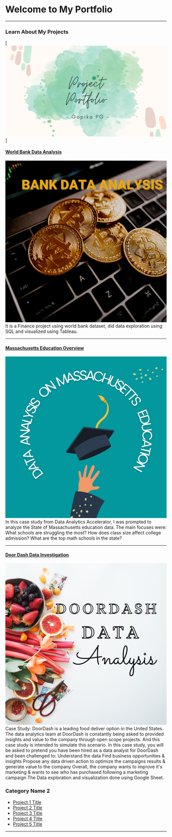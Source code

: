# Welcome to My Portfolio

---

### Learn About My Projects
[<img src ="images/portfolio.png"/>]

#### [World Bank Data Analysis](https://medium.com/@gopika93sub/bank-data-analysis-239897a2957b)
[<img src="images/bank image.png?raw=true"/>](https://medium.com/@gopika93sub/bank-data-analysis-239897a2957b)
It is a Finance project using world bank dataset, did data exploration using SQL and visualized using Tableau.

---
#### [Massachusetts Education Overview](https://medium.com/@gopika93sub/massachusetts-education-overview-bc734a0b9fc4)
[<img src="images/Ma_logo.jpg?raw=true"/>](https://medium.com/@gopika93sub/massachusetts-education-overview-bc734a0b9fc4)
In this case study from Data Analytics Accelerator, I was prompted to analyze the State of Massachusetts education data. The main focuses were:
What schools are struggling the most?
How does class size affect college admission?
What are the top math schools in the state? 

---
#### [Door Dash Data Investigation](https://medium.com/@gopika93sub/door-dash-data-investigation-f5a29dfbf834)
[<img src="images/doorlogo.jpg?raw=true"/>](https://medium.com/@gopika93sub/door-dash-data-investigation-f5a29dfbf834)
Case Study: DoorDash is a leading food deliver option in the United States. 
The data analytics team at DoorDash is constantly being asked to provided insights and value to the company through open scope projects. And this case study is intended to simulate this scenario. In this case study, you will be asked to pretend you have been hired as a data analyst for DoorDash and been challenged to:
Understand the data
Find business opportunities & insights
Propose any data driven action to optimize the campaigns results & generate value to the company
Overall, the company wants to improve it's marketing & wants to see who has purchased following a marketing campaign
The Data exploration and visualization done using  Google Sheet.

### Category Name 2

- [Project 1 Title](http://example.com/)
- [Project 2 Title](http://example.com/)
- [Project 3 Title](http://example.com/)
- [Project 4 Title](http://example.com/)
- [Project 5 Title](http://example.com/)

---




